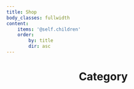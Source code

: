 ```yaml
---
title: Shop
body_classes: fullwidth
content:
    items: '@self.children'
    order:
        by: title
        dir: asc
---
```


<center><h1>Category</h1></center>
